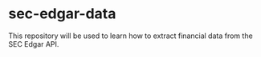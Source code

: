 # sec-edgar-data
This repository will be used to learn how to extract financial data from the SEC Edgar API.